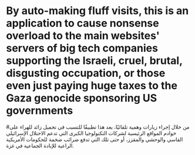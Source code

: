 # By auto-making fluff visits, this is an application to cause nonsense overload to the main websites' servers of big tech companies supporting the Israeli, cruel, brutal, disgusting occupation, or those even just paying huge taxes to the Gaza genocide sponsoring US governments

#من خلال إجراء زيارات وهمية تلقائيًا، يعد هذا تطبيقًا للتسبب في تحميل زائد للهراء على خوادم المواقع الرئيسية لشركات التكنولوجيا الكبرى التي تدعم الاحتلال الإسرائيلي القاسي والوحشي والمقزز، أو حتى تلك التي تدفع ضرائب ضخمة للحكومات الأمريكية الراعية للإبادة الجماعية في غزة.
